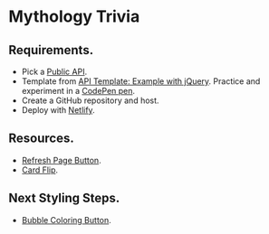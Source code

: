 # Mythology Trivia

## Requirements.
* Pick a [Public API](https://github.com/public-apis/public-apis).
* Template from [API Template: Example with jQuery](https://codepen.io/manikoth/pen/mddxRwB). Practice and experiment in a [CodePen pen](https://codepen.io/karinnalopez/pen/YzzjoRX).
* Create a GitHub repository and host.
* Deploy with [Netlify](https://mythologytrivia.netlify.com/).

## Resources.
* [Refresh Page Button](https://stackoverflow.com/questions/29884654/button-that-refreshes-the-page-on-click).
* [Card Flip](https://codepen.io/desandro/pen/LmWoWe).

## Next Styling Steps.
* [Bubble Coloring Button](https://codepen.io/comehope/pen/eKqZjy?editors=1100).
